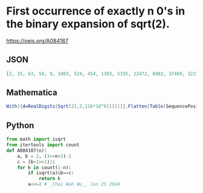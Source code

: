 # First occurrence of exactly n 0's in the binary expansion of sqrt\(2\)\.
https://oeis.org/A084187
## JSON
```JSON
[2, 15, 63, 58, 9, 1003, 524, 454, 1303, 5335, 22472, 8882, 37469, 32279, 220311, 92988, 698343, 24002, 574131, 3333660, 5940559, 4079882, 8356569, 115885798, 76570753, 202460870, 1034477781, 457034356, 1005210009, 3753736439, 2204906858, 50747186116, 32242071604, 159423417084, 114244391078, 74632918239]
```
## Mathematica
```Mathematica
With[{d=RealDigits[Sqrt[2],2,116*10^6][[1]]},Flatten[Table[SequencePosition[d,Join[ {1},PadRight[{},n,0],{1}],1][[All,1]],{n,25}]]]+1 (* _Harvey P. Dale_, Dec 12 2022 *)
```
## Python
```Python
from math import isqrt
from itertools import count
def A084187(n):
    a, b = 2, (1<<n+2)-1
    c = (b+1>>1)|1
    for k in count(1-n):
        if isqrt(a)&b==c:
            return k
        a<<=2 # _Chai Wah Wu_, Jan 25 2024
```
